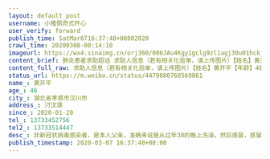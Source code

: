 ```yaml
---
layout: default_post
username: 小猪佩奇式开心
user_verify: forward
publish_time: SatMar0716:37:48+08002020
crawl_time: 20200308-00:14:10
imageurl: https://wx4.sinaimg.cn/orj360/006JAu4Kgy1gclg9zl1agj30u01hckjl.jpg,https://wx3.sinaimg.cn/orj360/006JAu4Kgy1gclga0j2soj30u01hcnpd.jpg,https://wx4.sinaimg.cn/orj360/006JAu4Kgy1gclga1jjw3j30u01hcnpd.jpg
content_brief: 肺炎患者求助超话 求助人信息（若有相关化验单，请上传图片）【姓名】黄开平【年龄】46【所在城市】湖北省孝感市汉川市【所在小区、社区】汈汊湖【患病时间】2020-01-20【联系方式】●●●【其他紧急联系人】●●●【病情描述】非新冠状病毒感染者，是本人父亲，准确来说是从过 ...全文
content_full_raw: 求助人信息（若有相关化验单，请上传图片）【姓名】黄开平【年龄】46【所在城市】湖北省孝感市汉川市【所在小区、社区】汈汊湖【患病时间】2020-01-20【联系方式】●●●【其他紧急联系人】●●●【病情描述】非新冠状病毒感染者，是本人父亲，准确来说是从过年30的晚上洗澡，然后感冒，感冒之后就越来越严重，打针打不好，现在鼻子不通，呼吸困难，还反复发烧，从低烧到高烧，正常高烧能够烧几天，所以情况特别紧急。弄了好久才被弄到市里的医院，也检查不出来原因，由于类似呼吸科的问题，比如呼吸困难，反复发烧。但是市里医院已经检查过了，肺部正常，排除新冠状病毒感染。现在情况就是在医院躺着，没有任何办法，家人只能坐着干着急，由于呼吸困难病人每天也是非常煎熬，眼睛也都肿了，情况特别糟糕。我们本来想去武汉医院治疗，但是现在非常时期也去不了，并且医院医生也只给我们说需要武汉医院的医生的预约单子，我们给转院证明，才能顺利去武汉治疗。但是现在根本没有任何办法能去武汉，也不知道有没有医院收留病人，所以想在这里像大家求助，希望大家帮帮无助的我们，非常感谢大家！（由于医院把所有的化验报告都收走了，也没有留着我们任何材料，我们只有拍片的照片，但是我们保证情况觉得属实。）
status_url: https://m.weibo.cn/status/4479880760569861
name_: 黄开平
age_: 46
city_: 湖北省孝感市汉川市
address_: 汈汊湖
since_: 2020-01-20
tel_: 13733452756
tel2_: 13733514447
desc_: 非新冠状病毒感染者，是本人父亲，准确来说是从过年30的晚上洗澡，然后感冒，感冒之后就越来越严重，打针打不好，现在鼻子不通，呼吸困难，还反复发烧，从低烧到高烧，正常高烧能够烧几天，所以情况特别紧急。弄了好久才被弄到市里的医院，也检查不出来原因，由于类似呼吸科的问题，比如呼吸困难，反复发烧。但是市里医院已经检查过了，肺部正常，排除新冠状病毒感染。现在情况就是在医院躺着，没有任何办法，家人只能坐着干着急，由于呼吸困难病人每天也是非常煎熬，眼睛也都肿了，情况特别糟糕。我们本来想去武汉医院治疗，但是现在非常时期也去不了，并且医院医生也只给我们说需要武汉医院的医生的预约单子，我们给转院证明，才能顺利去武汉治疗。但是现在根本没有任何办法能去武汉，也不知道有没有医院收留病人，所以想在这里像大家求助，希望大家帮帮无助的我们，非常感谢大家！（由于医院把所有的化验报告都收走了，也没有留着我们任何材料，我们只有拍片的照片，但是我们保证情况觉得属实。）
publish_timestamp: 2020-03-07 16:37:48+08:00
---
```

